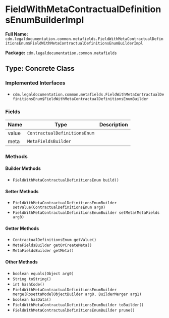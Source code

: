# FieldWithMetaContractualDefinitionsEnumBuilderImpl

**Full Name:** `cdm.legaldocumentation.common.metafields.FieldWithMetaContractualDefinitionsEnum$FieldWithMetaContractualDefinitionsEnumBuilderImpl`

**Package:** `cdm.legaldocumentation.common.metafields`

## Type: Concrete Class

### Implemented Interfaces

- `cdm.legaldocumentation.common.metafields.FieldWithMetaContractualDefinitionsEnum$FieldWithMetaContractualDefinitionsEnumBuilder`

### Fields

| Name | Type | Description |
|------|------|-------------|
| value | `ContractualDefinitionsEnum` |  |
| meta | `MetaFieldsBuilder` |  |

### Methods

#### Builder Methods

- `FieldWithMetaContractualDefinitionsEnum build()`

#### Setter Methods

- `FieldWithMetaContractualDefinitionsEnumBuilder setValue(ContractualDefinitionsEnum arg0)`
- `FieldWithMetaContractualDefinitionsEnumBuilder setMeta(MetaFields arg0)`

#### Getter Methods

- `ContractualDefinitionsEnum getValue()`
- `MetaFieldsBuilder getOrCreateMeta()`
- `MetaFieldsBuilder getMeta()`

#### Other Methods

- `boolean equals(Object arg0)`
- `String toString()`
- `int hashCode()`
- `FieldWithMetaContractualDefinitionsEnumBuilder merge(RosettaModelObjectBuilder arg0, BuilderMerger arg1)`
- `boolean hasData()`
- `FieldWithMetaContractualDefinitionsEnumBuilder toBuilder()`
- `FieldWithMetaContractualDefinitionsEnumBuilder prune()`

